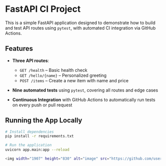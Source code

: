 # FastAPI CI Project

This is a simple FastAPI application designed to demonstrate how to build and test API routes using `pytest`, with automated CI integration via GitHub Actions.

## Features

- **Three API routes**:
  - `GET /health` – Basic health check
  - `GET /hello/{name}` – Personalized greeting
  - `POST /items` – Create a new item with name and price

- **Nine automated tests** using `pytest`, covering all routes and edge cases

- **Continuous Integration** with GitHub Actions to automatically run tests on every push or pull request

## Running the App Locally

```bash
# Install dependencies
pip install -r requirements.txt

# Run the application
uvicorn app.main:app --reload

<img width="1907" height="830" alt="image" src="https://github.com/user-attachments/assets/718bf2b9-7a31-44f7-bb85-38eb8244a522" />
